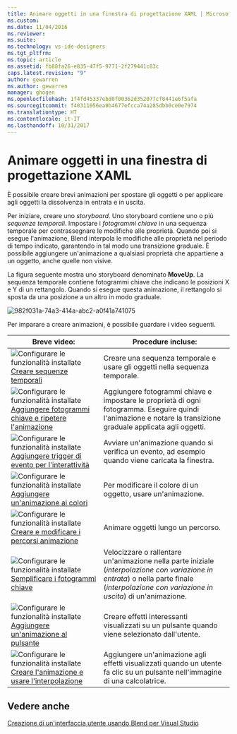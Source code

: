 ```yaml
---
title: Animare oggetti in una finestra di progettazione XAML | Microsoft Docs
ms.custom: 
ms.date: 11/04/2016
ms.reviewer: 
ms.suite: 
ms.technology: vs-ide-designers
ms.tgt_pltfrm: 
ms.topic: article
ms.assetid: fb88fa26-e835-47f5-9771-2f279441c83c
caps.latest.revision: "9"
author: gewarren
ms.author: gewarren
manager: ghogen
ms.openlocfilehash: 1f4fd45337ebd0f00362d352077cf8441e6f5afa
ms.sourcegitcommit: f40311056ea0b4677efcca74a285dbb0ce0e7974
ms.translationtype: HT
ms.contentlocale: it-IT
ms.lasthandoff: 10/31/2017
---
```

# <a name="animate-objects-in-xaml-designer"></a>Animare oggetti in una finestra di progettazione XAML
È possibile creare brevi animazioni per spostare gli oggetti o per applicare agli oggetti la dissolvenza in entrata e in uscita.  
  
 Per iniziare, creare uno *storyboard*. Uno storyboard contiene uno o più *sequenze temporali*. Impostare i *fotogrammi chiave* in una sequenza temporale per contrassegnare le modifiche alle proprietà. Quando poi si esegue l'animazione, Blend interpola le modifiche alle proprietà nel periodo di tempo indicato, garantendo in tal modo una transizione graduale. È possibile aggiungere un'animazione a qualsiasi proprietà che appartiene a un oggetto, anche quelle non visive.  
  
 La figura seguente mostra uno storyboard denominato **MoveUp**. La sequenza temporale contiene fotogrammi chiave che indicano le posizioni X e Y di un rettangolo. Quando si esegue questa animazione, il rettangolo si sposta da una posizione a un altro in modo graduale.  
  
 ![](../designers/media/982f031a-74a3-414a-abc2-a0f41a741075.png "982f031a-74a3-414a-abc2-a0f41a741075")  
  
 Per imparare a creare animazioni, è possibile guardare i video seguenti.  
  
|Breve video:|Procedure incluse:|  
|--------------------------|-------------------|  
|![Configurare le funzionalità installate](../designers/media/bldadminconsoleinitialconfigicon.PNG "BldAdminConsoleInitialConfigIcon") [Creare sequenze temporali](http://www.popscreen.com/v/6A4eF/Microsoft-Expression-Blend-Creating-Timelines)|Creare una sequenza temporale e usare gli oggetti nella sequenza temporale.|  
|![Configurare le funzionalità installate](../designers/media/bldadminconsoleinitialconfigicon.PNG "BldAdminConsoleInitialConfigIcon") [Aggiungere fotogrammi chiave e ripetere l'animazione](http://www.popscreen.com/v/6A4fi/Microsoft-Expression-Blend-Adding-Keyframes-and-Repeating-an-Animation)|Aggiungere fotogrammi chiave e impostare le proprietà di ogni fotogramma. Eseguire quindi l'animazione e notare la transizione graduale applicata agli oggetti.|  
|![Configurare le funzionalità installate](../designers/media/bldadminconsoleinitialconfigicon.PNG "BldAdminConsoleInitialConfigIcon") [Aggiungere trigger di evento per l'interattività](http://www.popscreen.com/v/6A4e4/Microsoft-Expression-Blend-Adding-Event-Triggers-for-Interactivity)|Avviare un'animazione quando si verifica un evento, ad esempio quando viene caricata la finestra.|  
|![Configurare le funzionalità installate](../designers/media/bldadminconsoleinitialconfigicon.PNG "BldAdminConsoleInitialConfigIcon") [Aggiungere un'animazione ai colori](http://www.popscreen.com/v/6A4gv/Microsoft-Expression-Blend-Animating-Colors)|Per modificare il colore di un oggetto, usare un'animazione.|  
|![Configurare le funzionalità installate](../designers/media/bldadminconsoleinitialconfigicon.PNG "BldAdminConsoleInitialConfigIcon") [Creare e modificare i percorsi animazione](http://www.popscreen.com/v/6A4fX/Microsoft-Expression-Blend-Creating-and-Modifying-Motion-Paths)|Animare oggetti lungo un percorso.|  
|![Configurare le funzionalità installate](../designers/media/bldadminconsoleinitialconfigicon.PNG "BldAdminConsoleInitialConfigIcon") [Semplificare i fotogrammi chiave](http://www.popscreen.com/v/6A4dM/Microsoft-Expression-Blend-Easing-Keyframes)|Velocizzare o rallentare un'animazione nella parte iniziale (*interpolazione con variazione in entrata*) o nella parte finale (*interpolazione con variazione in uscita*) di un'animazione.|  
|![Configurare le funzionalità installate](../designers/media/bldadminconsoleinitialconfigicon.PNG "BldAdminConsoleInitialConfigIcon") [Aggiungere un'animazione al pulsante](http://www.popscreen.com/v/6A4fK/Microsoft-Expression-Blend-Animating-a-Button)|Creare effetti interessanti visualizzati su un pulsante quando viene selezionato dall'utente.|  
|![Configurare le funzionalità installate](../designers/media/bldadminconsoleinitialconfigicon.PNG "BldAdminConsoleInitialConfigIcon") [Creare l'animazione e usare l'interpolazione](https://www.youtube.com/watch?v=mAJXYrwxGYo)|Aggiungere un'animazione agli effetti visualizzati quando un utente fa clic su un pulsante nell'immagine di una calcolatrice.|  
  
## <a name="see-also"></a>Vedere anche  
 [Creazione di un'interfaccia utente usando Blend per Visual Studio](../designers/creating-a-ui-by-using-blend-for-visual-studio.md)